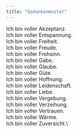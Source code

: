 ```yaml
---
title: "Gedankenmuster"
---
```


Ich bin voller Akzeptanz.\
Ich bin voller Entspannung.\
Ich bin voller Freiheit.\
Ich bin voller Freude.\
Ich bin voller Frohsinn.\
Ich bin voller Gabe.\
Ich bin voller Glaube.\
Ich bin voller Güte.\
Ich bin voller Hoffnung.\
Ich bin voller Leidenschaft.\
Ich bin voller Liebe.\
Ich bin voller Vergebung.\
Ich bin voller Verzeihung.\
Ich bin voller Vertrauen.\
Ich bin voller Wärme.\
Ich bin voller Zuversicht.\